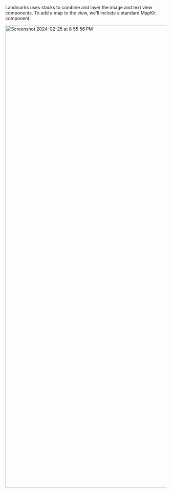 Landmarks uses stacks to combine and layer the image and text view components. To add a map to the view, we'll include a standard MapKit component.

<img width="1440" alt="Screenshot 2024-02-25 at 8 55 56 PM" src="https://github.com/prady13/Landmarks_App/assets/62207613/0244751a-9558-4be5-8d1a-f407fa645022">
